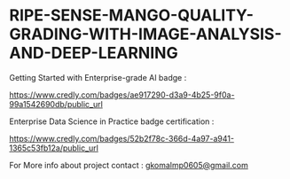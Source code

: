 # RIPE-SENSE-MANGO-QUALITY-GRADING-WITH-IMAGE-ANALYSIS-AND-DEEP-LEARNING
Getting Started with Enterprise-grade AI badge : 

https://www.credly.com/badges/ae917290-d3a9-4b25-9f0a-99a1542690db/public_url

Enterprise Data Science in Practice badge certification : 

https://www.credly.com/badges/52b2f78c-366d-4a97-a941-1365c53fb12a/public_url

For More info about project contact : gkomalmp0605@gmail.com
